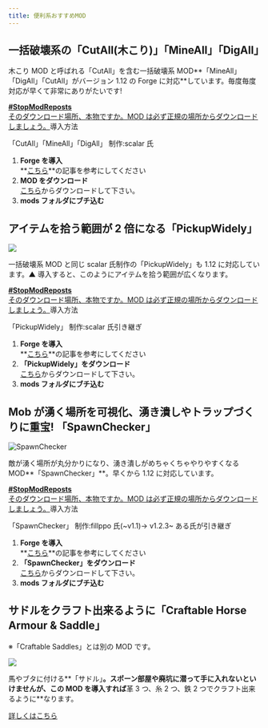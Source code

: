 ```yaml
---
title: 便利系おすすめMOD
---
```


## 一括破壊系の「CutAll(木こり)」「MineAll」「DigAll」

[](https://www.napoan.com/wp-content/uploads/2018/02/0499a0f1109b4e8ea89c6e0f89785b36_oenprb.jfif)

木こり MOD と呼ばれる「CutAll」を含む一括破壊系 MOD**「MineAll」「DigAll」「CutAll」がバージョン 1.12 の Forge に対応**しています。毎度毎度対応が早くて非常にありがたいです!

[**#StopModReposts**  
そのダウンロード場所、本物ですか。MOD は必ず正規の場所からダウンロードしましょう。](https://www.napoan.com/stop-mod-reposts/)導入方法

「CutAll」「MineAll」「DigAll」 制作:scalar 氏

1.  **Forge を導入**  
    **[こちら](/new-way-to-install-mod/#forge-inst)**の記事を参考にしてください
2.  **MOD をダウンロード**  
    [こちら](http://forum.minecraftuser.jp/viewtopic.php?f=13&t=6874 'ダウンロード')からダウンロードして下さい。
3.  **mods フォルダにブチ込む**

## アイテムを拾う範囲が 2 倍になる「PickupWidely」

![](https://cdn-ak.f.st-hatena.com/images/fotolife/s/sasigume/20210208/20210208094916.gif)

一括破壊系 MOD と同じ scalar 氏制作の「PickupWidely」も 1.12 に対応しています。▲ 導入すると、このようにアイテムを拾う範囲が広くなります。

[**#StopModReposts**  
そのダウンロード場所、本物ですか。MOD は必ず正規の場所からダウンロードしましょう。](https://www.napoan.com/stop-mod-reposts/)導入方法

「PickupWidely」 制作:scalar 氏引き継ぎ

1.  **Forge を導入**  
    **[こちら](/new-way-to-install-mod/#forge-inst)**の記事を参考にしてください
2.  **「PickupWidely」をダウンロード**  
    [こちら](http://forum.minecraftuser.jp/viewtopic.php?f=13&t=6874 '「PickupWidely」のダウンロード')からダウンロードして下さい。
3.  **mods フォルダにブチ込む**

## Mob が湧く場所を可視化、湧き潰しやトラップづくりに重宝! 「SpawnChecker」

![SpawnChecker](https://cdn-ak.f.st-hatena.com/images/fotolife/s/sasigume/20210208/20210208092106.png)

敵が湧く場所が丸分かりになり、湧き潰しがめちゃくちゃやりやすくなる MOD**「SpawnChecker」**。早くから 1.12 に対応しています。

[**#StopModReposts**  
そのダウンロード場所、本物ですか。MOD は必ず正規の場所からダウンロードしましょう。](https://www.napoan.com/stop-mod-reposts/)導入方法

「SpawnChecker」 制作:fillppo 氏(~v1.1)→ v1.2.3~ ある氏が引き継ぎ

1.  **Forge を導入**  
    **[こちら](/new-way-to-install-mod/#forge-inst)**の記事を参考にしてください
2.  **「SpawnChecker」をダウンロード**  
    [こちら](http://forum.minecraftuser.jp/viewtopic.php?t=3835 '「SpawnChecker」のダウンロード')からダウンロードして下さい。
3.  **mods フォルダにブチ込む**

## サドルをクラフト出来るように「Craftable Horse Armour & Saddle」

※「Craftable Saddles」とは別の MOD です。

![](https://cdn-ak.f.st-hatena.com/images/fotolife/s/sasigume/20210208/20210208090135.png)

馬やブタに付ける**「サドル」**。スポーン部屋や廃坑に潜って手に入れないといけませんが、この MOD を導入すれば**革 3 つ、糸 2 つ、鉄 2 つでクラフト出来るように**なります。

<a class="button button--primary" href="/minecraft-je/mod/craftable-hourse-armour-saddle">
  詳しくはこちら
</a>
